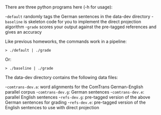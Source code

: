 There are three python programs here (-h for usage):

-`default` randomly tags the German sentences in the data-dev directory
-`baseline` is skeleton code for you to implement the direct projection algorithm
-`grade` scores your output against the pre-tagged references and gives an accuracy

Like previous homeworks, the commands work in a pipeline:

    > ./default | ./grade

Or:

    > ./baseline | ./grade

The data-dev directory contains the following data files:

-`comtrans-dev.a`: word alignments for the ComTrans German-English parallel corpus
-`comtrans-dev.g`: German sentences
-`comtrans-dev.e`: parallel English sentences
-`refs-dev.g`: pre-tagged version of the above German sentences for grading
-`refs-dev.e`: pre-tagged version of the English sentences to use with direct projection
